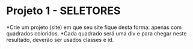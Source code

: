 # Projeto 1 - SELETORES

*Crie um projeto (site) em que seu site fique desta forma: apenas com quadrados coloridos.
*Cada quadrado será uma div e para chegar neste resultado, deverão ser usados classes e id.

